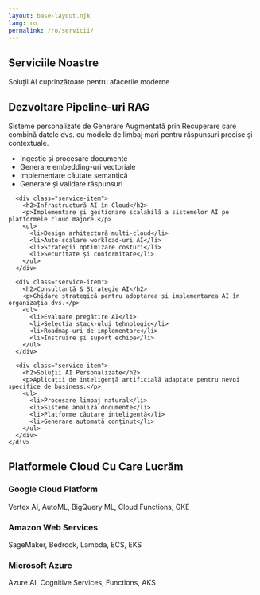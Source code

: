 ```yaml
---
layout: base-layout.njk
lang: ro
permalink: /ro/servicii/
---
```


<section class="page-header">
  <div class="container">
    <h1>Serviciile Noastre</h1>
    <p class="lead">Soluții AI cuprinzătoare pentru afacerile moderne</p>
  </div>
</section>

<section class="services-content">
  <div class="container">
    <div class="services-grid">
      <div class="service-item">
        <h2>Dezvoltare Pipeline-uri RAG</h2>
        <p>Sisteme personalizate de Generare Augmentată prin Recuperare care combină datele dvs. cu modele de limbaj mari pentru răspunsuri precise și contextuale.</p>
        <ul>
          <li>Ingestie și procesare documente</li>
          <li>Generare embedding-uri vectoriale</li>
          <li>Implementare căutare semantică</li>
          <li>Generare și validare răspunsuri</li>
        </ul>
      </div>

      <div class="service-item">
        <h2>Infrastructură AI în Cloud</h2>
        <p>Implementare și gestionare scalabilă a sistemelor AI pe platformele cloud majore.</p>
        <ul>
          <li>Design arhitectură multi-cloud</li>
          <li>Auto-scalare workload-uri AI</li>
          <li>Strategii optimizare costuri</li>
          <li>Securitate și conformitate</li>
        </ul>
      </div>

      <div class="service-item">
        <h2>Consultanță & Strategie AI</h2>
        <p>Ghidare strategică pentru adoptarea și implementarea AI în organizația dvs.</p>
        <ul>
          <li>Evaluare pregătire AI</li>
          <li>Selecția stack-ului tehnologic</li>
          <li>Roadmap-uri de implementare</li>
          <li>Instruire și suport echipe</li>
        </ul>
      </div>

      <div class="service-item">
        <h2>Soluții AI Personalizate</h2>
        <p>Aplicații de inteligență artificială adaptate pentru nevoi specifice de business.</p>
        <ul>
          <li>Procesare limbaj natural</li>
          <li>Sisteme analiză documente</li>
          <li>Platforme căutare inteligentă</li>
          <li>Generare automată conținut</li>
        </ul>
      </div>
    </div>
  </div>
</section>

<section class="platforms">
  <div class="container">
    <h2>Platformele Cloud Cu Care Lucrăm</h2>
    <div class="platform-grid">
      <div class="platform-item">
        <h3>Google Cloud Platform</h3>
        <p>Vertex AI, AutoML, BigQuery ML, Cloud Functions, GKE</p>
      </div>
      <div class="platform-item">
        <h3>Amazon Web Services</h3>
        <p>SageMaker, Bedrock, Lambda, ECS, EKS</p>
      </div>
      <div class="platform-item">
        <h3>Microsoft Azure</h3>
        <p>Azure AI, Cognitive Services, Functions, AKS</p>
      </div>
    </div>
  </div>
</section>